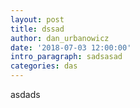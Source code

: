 ```yaml
---
layout: post
title: dssad
author: dan_urbanowicz
date: '2018-07-03 12:00:00'
intro_paragraph: sadsasad
categories: das
---
```

asdads
